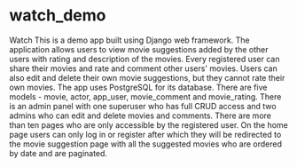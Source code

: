 # watch_demo
Watch This is a demo app built using Django web framework. The application allows users to view movie suggestions added by the other users with rating and description of the movies. Every registered user can share their movies and rate and comment other users' movies. Users can also edit and delete their own movie suggestions, but they cannot rate their own movies. The app uses PostgreSQL for its database. There are five models - movie, actor, app_user, movie_comment and movie_rating. There is an admin panel with one superuser who has full CRUD access and two admins who can edit and delete movies and comments. There are more than ten pages who are only accessible by the registered user. On the home page users can only log in or register after which they will be redirected to the movie suggestion page with all the suggested movies who are ordered by date and are paginated.